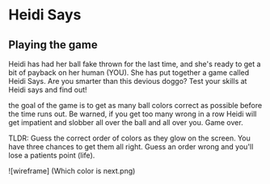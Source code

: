 # Heidi Says
 ## Playing the game
 Heidi has had her ball fake thrown for the last time, and she's ready to get a bit of payback on her human (YOU). She has put together a game called Heidi Says. Are you smarter than this devious doggo? Test your skills at Heidi says and find out!

 the goal of the game is to get as many ball colors correct as possible before the time runs out. Be warned, if you get too many wrong in a row Heidi will get impatient and slobber all over the ball and all over you. Game over. 

 TLDR: Guess the correct order of colors as they glow on the screen. You have three chances to get them all right. Guess an order wrong and you'll lose a patients point (life). 

 ![wireframe] (Which color is next.png)